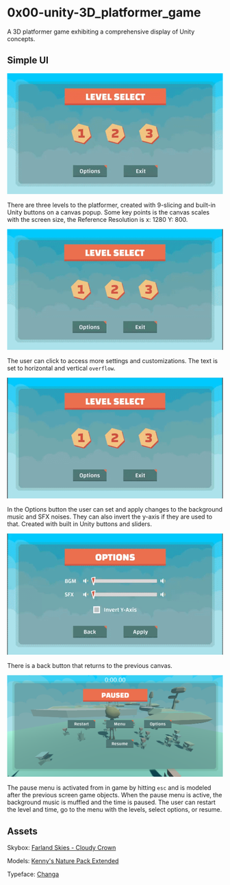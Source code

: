 # 0x00-unity-3D_platformer_game
 A 3D platformer game exhibiting a comprehensive display of Unity concepts.
 
## Simple UI
![Levels being clicked](https://raw.githubusercontent.com/szbrooks2017/0x00-unity-3D_platformer_game/main/Assets/Readme%20Assets/UI_levels_clicked.gif) 

There are three levels to the platformer, created with 9-slicing and built-in Unity buttons on a canvas popup. Some key points is the canvas scales with the screen size, the Reference Resolution is x: 1280 Y: 800.


![Options being clicked](https://raw.githubusercontent.com/szbrooks2017/0x00-unity-3D_platformer_game/main/Assets/Readme%20Assets/UI_levels_clicked_1.1.gif) 

The user can click to access more settings and customizations. The text is set to horizontal and vertical `overflow`. 


![Options button](https://raw.githubusercontent.com/szbrooks2017/0x00-unity-3D_platformer_game/main/Assets/Readme%20Assets/UI_options_button.gif) 

In the Options button the user can set and apply changes to the background music and SFX noises. They can also invert the y-axis if they are used to that. Created with built in Unity buttons and sliders. 


![Settings](https://raw.githubusercontent.com/szbrooks2017/0x00-unity-3D_platformer_game/main/Assets/Readme%20Assets/UI_options_clicked.gif) 

There is a back button that returns to the previous canvas.


![Pause Menu](https://raw.githubusercontent.com/szbrooks2017/0x00-unity-3D_platformer_game/main/Assets/Readme%20Assets/Pause%20Menu.png) 

The pause menu is activated from in game by hitting `esc` and is modeled after the previous screen game objects. When the pause menu is active, the background music is muffled and the time is paused. The user can restart the level and time, go to the menu with the levels, select options, or resume.


## Assets
Skybox: [Farland Skies - Cloudy Crown](https://assetstore.unity.com/packages/2d/textures-materials/sky/farland-skies-cloudy-crown-60004)

Models: [Kenny's Nature Pack Extended](https://kenney.nl/assets/nature-pack-extended)

Typeface: [Changa](https://fonts.google.com/specimen/Changa)

